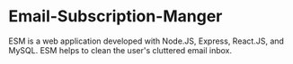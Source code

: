 # Email-Subscription-Manger
ESM is a web application developed with Node.JS, Express, React.JS, and MySQL. ESM helps to clean the user's cluttered email inbox. 
